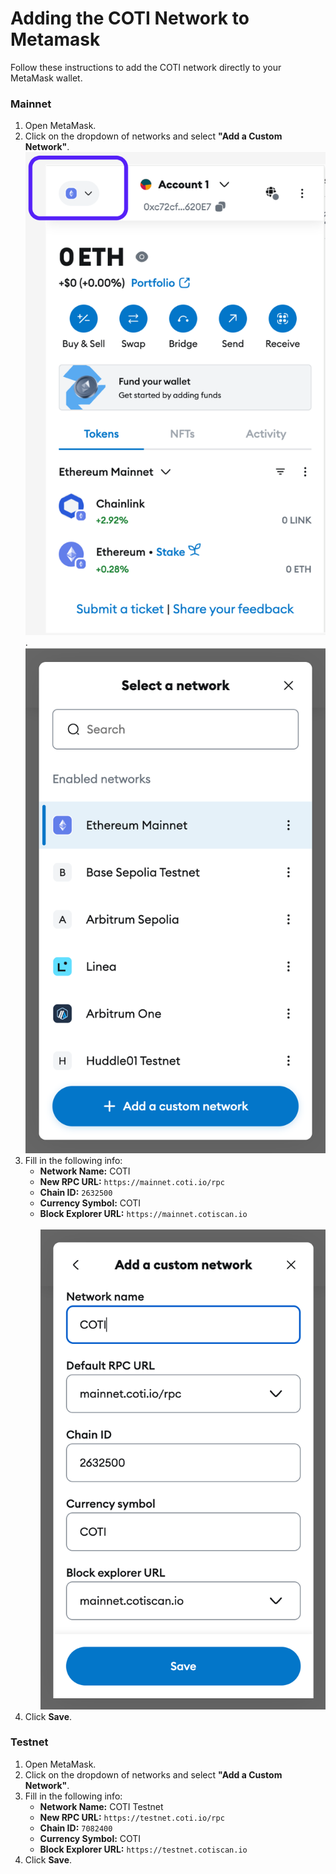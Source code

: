 # Adding the COTI Network to Metamask

Follow these instructions to add the COTI network directly to your MetaMask wallet.

### Mainnet

1. Open MetaMask.
2. Click on the dropdown of networks and select **"Add a Custom Network"**.\
   ![](../.gitbook/assets/image.png).            ![](<../.gitbook/assets/image (1).png>)
3. Fill in the following info:
   * **Network Name:** COTI
   * **New RPC URL:** `https://mainnet.coti.io/rpc`
   * **Chain ID:** `2632500`
   * **Currency Symbol:** COTI
   * **Block Explorer URL:** `https://mainnet.cotiscan.io` \
     \
     ![](<../.gitbook/assets/image (5).png>)
4. Click **Save**.

### Testnet

1. Open MetaMask.
2. Click on the dropdown of networks and select **"Add a Custom Network"**.
3. Fill in the following info:
   * **Network Name:** COTI Testnet
   * **New RPC URL:** `https://testnet.coti.io/rpc`
   * **Chain ID:** `7082400`
   * **Currency Symbol:** COTI
   * **Block Explorer URL:** `https://testnet.cotiscan.io`
4. Click **Save**.
